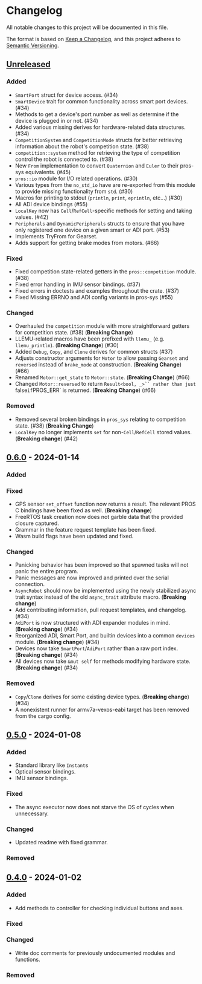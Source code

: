 # Changelog

All notable changes to this project will be documented in this file.

The format is based on [Keep a Changelog](https://keepachangelog.com/en/1.0.0/),
and this project adheres to [Semantic Versioning](https://semver.org/spec/v2.0.0.html).

<!--
Before releasing:

- change versions in Cargo.toml
- change Unreleased to the version number
- create new Unreleased section
- update links at the end of the document
- add "New Contributors" section if there were any first-time contributors

### New Contributors

- @new-contributor made their first contribution in #11!
-->

## [Unreleased]

### Added

- `SmartPort` struct for device access. (#34)
- `SmartDevice` trait for common functionality across smart port devices. (#34)
- Methods to get a device's port number as well as determine if the device is plugged in or not. (#34)
- Added various missing derives for hardware-related data structures. (#34)
- `CompetitionSystem` and `CompetitionMode` structs for better retrieving information about the robot's competition state. (#38)
- `competition::system` method for retrieving the type of competition control the robot is connected to. (#38)
- New `From` implementation to convert `Quaternion` and `Euler` to their pros-sys equivalents. (#45)
- `pros::io` module for I/O related operations. (#30)
- Various types from the `no_std_io` have are re-exported from this module to provide missing functionality from `std`. (#30)
- Macros for printing to stdout (`println`, `print`, `eprintln`, etc...) (#30)
- All ADI device bindings (#55)
- `LocalKey` now has `Cell`/`RefCell`-specific methods for setting and taking values. (#42)
- `Peripherals` and `DynamicPeripherals` structs to ensure that you have only registered one device on a given smart or ADI port. (#53)
- Implements TryFrom for Gearset.
- Adds support for getting brake modes from motors. (#66)

### Fixed

- Fixed competition state-related getters in the `pros::competition` module. (#38)
- Fixed error handling in IMU sensor bindings. (#37)
- Fixed errors in doctests and examples throughout the crate. (#37)
- Fixed Missing ERRNO and ADI config variants in pros-sys (#55)

### Changed

- Overhauled the `competition` module with more straightforward getters for competition state. (#38) (**Breaking Change**)
- LLEMU-related macros have been prefixed with `llemu_` (e.g. `llemu_println`). (**Breaking Change**) (#30)
- Added `Debug`, `Copy`, and `Clone` derives for common structs (#37)
- Adjusts constructor arguments for `Motor` to allow passing `Gearset` and `reversed` instead of `brake_mode` at construction. (**Breaking Change**) (#66)
- Renamed `Motor::get_state` to `Motor::state`. (**Breaking Change**) (#66)
- Changed `Motor::reversed` to return `Result<bool, _>`` rather than just `false` if `PROS_ERR` is returned. (**Breaking Change**) (#66)

### Removed

- Removed several broken bindings in `pros_sys` relating to competition state. (#38) (**Breaking Change**)
- `LocalKey` no longer implements `set` for non-`Cell`/`RefCell` stored values. (**Breaking change**) (#42)

## [0.6.0] - 2024-01-14

### Added

### Fixed

- GPS sensor `set_offset` function now returns a result. The relevant PROS C bindings have been fixed as well. (**Breaking change**)
- FreeRTOS task creation now does not garble data that the provided closure captured.
- Grammar in the feature request template has been fixed.
- Wasm build flags have been updated and fixed.

### Changed

- Panicking behavior has been improved so that spawned tasks will not panic the entire program.
- Panic messages are now improved and printed over the serial connection.
- `AsyncRobot` should now be implemented using the newly stabilized async trait syntax instead of the old `async_trait` attribute macro. (**Breaking change**)
- Add contributing information, pull request templates, and changelog. (#34)
- `AdiPort` is now structured with ADI expander modules in mind. (**Breaking change**) (#34)
- Reorganized ADI, Smart Port, and builtin devices into a common `devices` module. (**Breaking change**) (#34)
- Devices now take `SmartPort`/`AdiPort` rather than a raw port index. (**Breaking change**) (#34)
- All devices now take `&mut self` for methods modifying hardware state. (**Breaking change**) (#34)

### Removed

- `Copy`/`Clone` derives for some existing device types. (**Breaking change**) (#34)
- A nonexistent runner for armv7a-vexos-eabi target has been removed from the cargo config.

## [0.5.0] - 2024-01-08

### Added

- Standard library like `Instant`s
- Optical sensor bindings.
- IMU sensor bindings.

### Fixed

- The async executor now does not starve the OS of cycles when unnecessary.

### Changed

- Updated readme with fixed grammar.

### Removed

## [0.4.0] - 2024-01-02

### Added

- Add methods to controller for checking individual buttons and axes.

### Fixed

### Changed

- Write doc comments for previously undocumented modules and functions.

### Removed

[unreleased]: https://github.com/pros-rs/pros-rs/compare/v0.6.0...HEAD
[0.4.0]: https://github.com/pros-rs/pros-rs/releases/tag/v0.4.0
[0.5.0]: https://github.com/pros-rs/pros-rs/compare/v0.4.0...v0.5.0
[0.6.0]: https://github.com/pros-rs/pros-rs/compare/v0.5.0...v0.6.0
